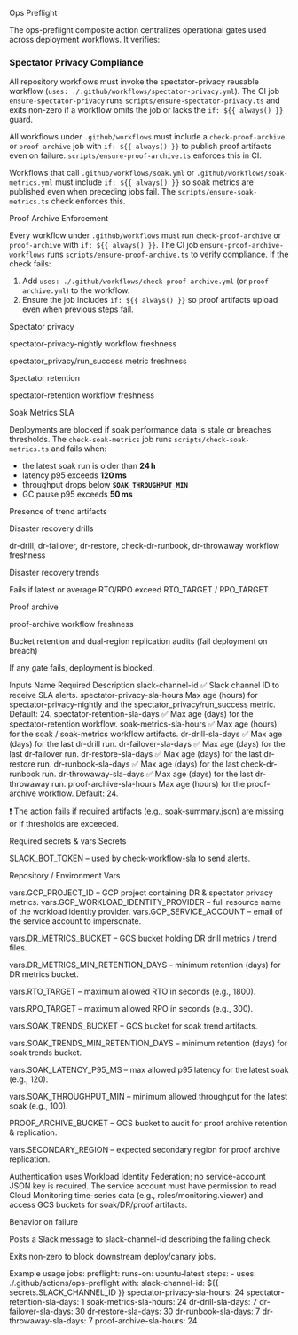 Ops Preflight

The ops-preflight composite action centralizes operational gates used across deployment workflows. It verifies:

### Spectator Privacy Compliance

All repository workflows must invoke the spectator-privacy reusable workflow (`uses: ./.github/workflows/spectator-privacy.yml`). The CI job `ensure-spectator-privacy` runs `scripts/ensure-spectator-privacy.ts` and exits non-zero if a workflow omits the job or lacks the `if: ${{ always() }}` guard.

All workflows under `.github/workflows` must include a `check-proof-archive` or `proof-archive` job with `if: ${{ always() }}` to publish proof artifacts even on failure. `scripts/ensure-proof-archive.ts` enforces this in CI.

Workflows that call `.github/workflows/soak.yml` or `.github/workflows/soak-metrics.yml` must include `if: ${{ always() }}` so soak metrics are published even when preceding jobs fail. The `scripts/ensure-soak-metrics.ts` check enforces this.

Proof Archive Enforcement

Every workflow under `.github/workflows` must run `check-proof-archive` or `proof-archive` with `if: ${{ always() }}`. The CI job `ensure-proof-archive-workflows` runs `scripts/ensure-proof-archive.ts` to verify compliance. If the check fails:

1. Add `uses: ./.github/workflows/check-proof-archive.yml` (or `proof-archive.yml`) to the workflow.
2. Ensure the job includes `if: ${{ always() }}` so proof artifacts upload even when previous steps fail.

Spectator privacy

spectator-privacy-nightly workflow freshness

spectator_privacy/run_success metric freshness

Spectator retention

spectator-retention workflow freshness

Soak Metrics SLA

Deployments are blocked if soak performance data is stale or breaches thresholds.
The `check-soak-metrics` job runs `scripts/check-soak-metrics.ts` and fails when:

- the latest soak run is older than **24 h**
- latency p95 exceeds **120 ms**
- throughput drops below **`SOAK_THROUGHPUT_MIN`**
- GC pause p95 exceeds **50 ms**

Presence of trend artifacts

Disaster recovery drills

dr-drill, dr-failover, dr-restore, check-dr-runbook, dr-throwaway workflow freshness

Disaster recovery trends

Fails if latest or average RTO/RPO exceed RTO_TARGET / RPO_TARGET

Proof archive

proof-archive workflow freshness

Bucket retention and dual-region replication audits (fail deployment on breach)

If any gate fails, deployment is blocked.

Inputs
Name	Required	Description
slack-channel-id	✅	Slack channel ID to receive SLA alerts.
spectator-privacy-sla-hours		Max age (hours) for spectator-privacy-nightly and the spectator_privacy/run_success metric. Default: 24.
spectator-retention-sla-days	✅	Max age (days) for the spectator-retention workflow.
soak-metrics-sla-hours	✅	Max age (hours) for the soak / soak-metrics workflow artifacts.
dr-drill-sla-days	✅	Max age (days) for the last dr-drill run.
dr-failover-sla-days	✅	Max age (days) for the last dr-failover run.
dr-restore-sla-days	✅	Max age (days) for the last dr-restore run.
dr-runbook-sla-days       ✅      Max age (days) for the last check-dr-runbook run.
dr-throwaway-sla-days	✅	Max age (days) for the last dr-throwaway run.
proof-archive-sla-hours		Max age (hours) for the proof-archive workflow. Default: 24.

❗ The action fails if required artifacts (e.g., soak-summary.json) are missing or if thresholds are exceeded.

Required secrets & vars
Secrets

SLACK_BOT_TOKEN – used by check-workflow-sla
 to send alerts.

Repository / Environment Vars

vars.GCP_PROJECT_ID – GCP project containing DR & spectator privacy metrics.
vars.GCP_WORKLOAD_IDENTITY_PROVIDER – full resource name of the workload identity provider.
vars.GCP_SERVICE_ACCOUNT – email of the service account to impersonate.

vars.DR_METRICS_BUCKET – GCS bucket holding DR drill metrics / trend files.

vars.DR_METRICS_MIN_RETENTION_DAYS – minimum retention (days) for DR metrics bucket.

vars.RTO_TARGET – maximum allowed RTO in seconds (e.g., 1800).

vars.RPO_TARGET – maximum allowed RPO in seconds (e.g., 300).

vars.SOAK_TRENDS_BUCKET – GCS bucket for soak trend artifacts.

vars.SOAK_TRENDS_MIN_RETENTION_DAYS – minimum retention (days) for soak trends bucket.

vars.SOAK_LATENCY_P95_MS – max allowed p95 latency for the latest soak (e.g., 120).

vars.SOAK_THROUGHPUT_MIN – minimum allowed throughput for the latest soak (e.g., 100).

PROOF_ARCHIVE_BUCKET – GCS bucket to audit for proof archive retention & replication.

vars.SECONDARY_REGION – expected secondary region for proof archive replication.

Authentication uses Workload Identity Federation; no service-account JSON key is required. The service account must have permission to read Cloud Monitoring time-series data (e.g., roles/monitoring.viewer) and access GCS buckets for soak/DR/proof artifacts.

Behavior on failure

Posts a Slack message to slack-channel-id describing the failing check.

Exits non-zero to block downstream deploy/canary jobs.

Example usage
jobs:
  preflight:
    runs-on: ubuntu-latest
    steps:
      - uses: ./.github/actions/ops-preflight
        with:
          slack-channel-id: ${{ secrets.SLACK_CHANNEL_ID }}
          spectator-privacy-sla-hours: 24
          spectator-retention-sla-days: 1
          soak-metrics-sla-hours: 24
          dr-drill-sla-days: 7
          dr-failover-sla-days: 30
          dr-restore-sla-days: 30
          dr-runbook-sla-days: 7
          dr-throwaway-sla-days: 7
          proof-archive-sla-hours: 24